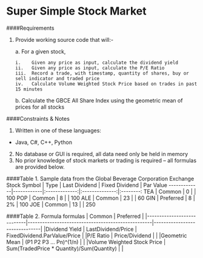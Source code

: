 # Super Simple Stock Market

####Requirements


1.	Provide working source code that will:-

    a.	For a given stock,
    
        i.    Given any price as input, calculate the dividend yield
        ii.   Given any price as input, calculate the P/E Ratio
        iii.  Record a trade, with timestamp, quantity of shares, buy or sell indicator and traded price
        iv.   Calculate Volume Weighted Stock Price based on trades in past 15 minutes

    b.	Calculate the GBCE All Share Index using the geometric mean of prices for all stocks

####Constraints & Notes
1. Written in one of these languages:
  * Java, C#, C++, Python
2. No database or GUI is required, all data need only be held in memory
3. No prior knowledge of stock markets or trading is required – all formulas are provided below.

####Table 1. Sample data from the Global Beverage Corporation Exchange
Stock Symbol | Type       | Last Dividend | Fixed Dividend | Par Value
-------------|------------|:-------------:|:--------------:|:--------:
TEA          | Common    | 0              |                | 100
POP          | Common    | 8              |                | 100
ALE          | Common    | 23             |                | 60
GIN          | Preferred | 8              | 2%             | 100
JOE          | Common    | 13             |                | 250

####Table 2. Formula
 formulas                    | Common                                            | Preferred                     |
|----------------------------|---------------------------------------------------|-------------------------------|
|Dividend Yield              | LastDividend/Price                                |  FixedDividend.ParValue/Price |
|P/E Ratio                   | Price/Dividend                                    |                               |
|Geometric Mean              | (P1 P2 P3 ... Pn)^(1/n)                           |                               |
|Volume Weighted Stock Price |  Sum(TradedPrice * Quantity)/Sum(Quantity)       |                               |
